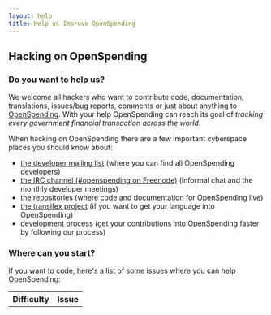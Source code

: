 ```yaml
---
layout: help
title: Help us Improve OpenSpending
---
```


## Hacking on OpenSpending

### Do you want to help us?

We welcome all hackers who want to contribute code, documentation, translations, issues/bug reports, comments or just about anything to [OpenSpending](http://openspending.org/). With your help OpenSpending can reach its goal of *tracking every government financial transaction across the world*.

When hacking on OpenSpending there are a few important cyberspace places you should know about:

* [the developer mailing list](http://lists.okfn.org/mailman/listinfo/openspending-dev) (where you can find all OpenSpending developers)
* [the IRC channel (#openspending on Freenode)](http://webchat.freenode.net/?channels=openspending) (informal chat and the monthly developer meetings)
* [the repositories](http://github.com/openspending/) (where code and documentation for OpenSpending live)
* [the transifex project](https://www.transifex.com/projects/p/openspending/) (if you want to get your language into OpenSpending)
* [development process](/help/documentation-process.html) (get your contributions into OpenSpending faster by following our process)

### Where can you start?

If you want to code, here's a list of some issues where you can help OpenSpending:

<table id="github-issues" class="table">
  <tr><th>Difficulty</th><th>Issue</th></tr>
</table>

<script src="http://openspending.org/static/openspendingjs/lib/vendor/jquery.js"></script>
<script type="text/javascript">
  var issues = $("#github-issues");
  var github = "https://api.github.com/repos/openspending/openspending/issues"
  var labels = [{name:"volunteer-simple", colour:"#d7e102"},
                {name:"volunteer-advanced", colour:"#e102d8"},
                {name:"volunteer-hard", colour:"#02e10c"}];
  for (idx in labels) {
    var label = labels[idx];
    $.ajax({
      url: github,
      data: {labels:label.name},
      success: function(data) {
        $.each(data, function(i) {
          issues.append('<tr><td>'
                        + '<span class="label" style="background:'
                        + label.colour
                        + '; text-shadow: 0 -1px 0 rgba(0, 0, 0, 0.25);">'
                        + label.name
                        + '</td><td><a href="'
                        + this.html_url
                        + '">'
                        + this.title
                        + '</a></td></tr>'
                       );
        });
      },
      async: false,
    });
  }
</script>
